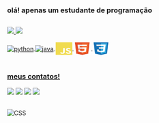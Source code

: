 ### olá! apenas um estudante de programação
##
 <div>
   <a href="https://github.com/RuanSathler">
   <img height="180em" src="https://github-readme-stats.vercel.app/api?username=RuanSathler&show_icons=true&theme=tokyonight&include_all_commits=true&count_private=true"/>
   <img height="180em" src="https://github-readme-stats.vercel.app/api/top-langs/?username=RuanSathler&layout=compact&langs_count=6&theme=tokyonight"/>

</div>
<div style="display: inline_block"><br>
  <img align="center" alt="python" height="55" width="40" src="https://cdn.jsdelivr.net/gh/devicons/devicon@latest/icons/python/python-original.svg">
  <img align="center" alt="java" height="55" width="40" src="https://cdn.jsdelivr.net/gh/devicons/devicon@latest/icons/java/java-original-wordmark.svg">             
  <img align="center" alt="Js" height="30" width="40" src="https://raw.githubusercontent.com/devicons/devicon/master/icons/javascript/javascript-plain.svg">
  <img align="center" alt="HTML" height="30" width="40" src="https://raw.githubusercontent.com/devicons/devicon/master/icons/html5/html5-original.svg">
  <img align="center" alt="CSS" height="30" width="40" src="https://raw.githubusercontent.com/devicons/devicon/master/icons/css3/css3-original.svg">
</div>
 
 
 
 
 <br>
 
  ### meus contatos!
 
<div>   
  <a href="https://www.instagram.com/ruandasilvasathler" target="_blank"><img src="https://img.shields.io/badge/-Instagram-%23E4405F?style=for-the-badge&logo=instagram&logoColor=white" target="_blank"></a>
  <a href = "mailto:ruansathler021@gmailcom"><img src="https://img.shields.io/badge/-Gmail-%23333?style=for-the-badge&logo=gmail&logoColor=white" target="_blank"></a>
  <a href = "https://github.com/RuanSathler"><img src="https://img.shields.io/badge/GitHub-100000?style=for-the-badge&logo=github&logoColor=white" target="_blank"></a>
  <a href = "https://wa.me/5592985247847?text=%C3%B3la%21+%F0%9F%99%8C"><img src="https://img.shields.io/badge/WhatsApp-25D366?style=for-the-badge&logo=whatsapp&logoColor=white" target="_blank"></a>
  
</div>
 
##
 <img align="center" alt="CSS" height="600" width="100%" src="https://i.pinimg.com/originals/b9/7d/c2/b97dc288d71e7938c1ce8b7faacdc9ac.gif">
